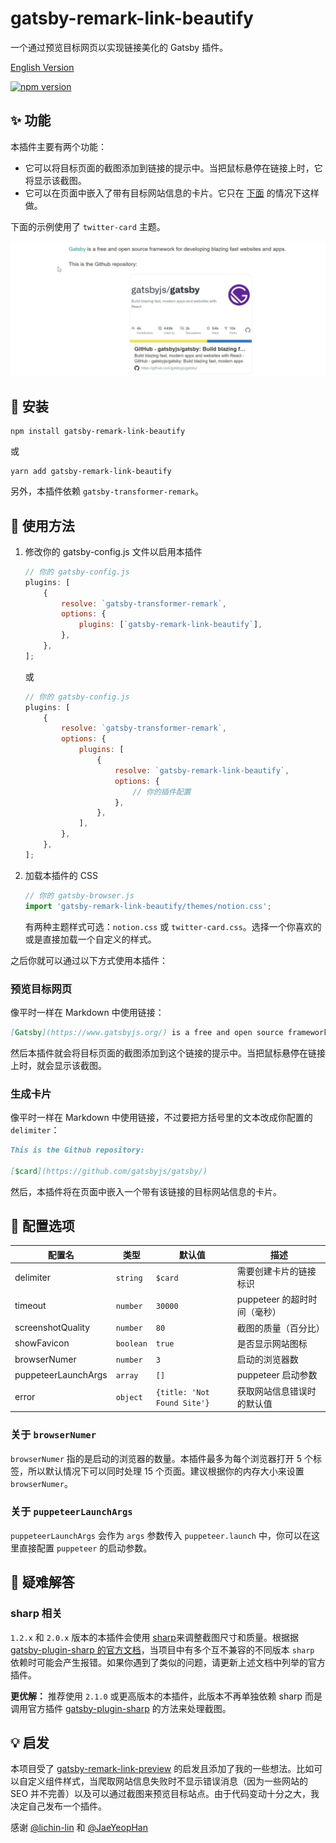 # gatsby-remark-link-beautify

一个通过预览目标网页以实现链接美化的 Gatsby 插件。

[English Version](https://github.com/Talaxy009/gatsby-remark-link-beautify/blob/main/README.md)

[![npm version](https://badge.fury.io/js/gatsby-remark-link-beautify.svg)](https://badge.fury.io/js/gatsby-remark-link-beautify)

## ✨ 功能

本插件主要有两个功能：

- 它可以将目标页面的截图添加到链接的提示中。当把鼠标悬停在链接上时，它将显示该截图。
- 它可以在页面中嵌入了带有目标网站信息的卡片。它只在 [下面](#LinkCard) 的情况下这样做。

下面的示例使用了 `twitter-card` 主题。

![example](https://github.com/Talaxy009/gatsby-remark-link-beautify/raw/main/assets/example.gif)

## 🚚 安装

```shell
npm install gatsby-remark-link-beautify
```

或

```shell
yarn add gatsby-remark-link-beautify
```

另外，本插件依赖 `gatsby-transformer-remark`。

## 🔦 使用方法

1. 修改你的 gatsby-config.js 文件以启用本插件

    ```js
    // 你的 gatsby-config.js
    plugins: [
        {
            resolve: `gatsby-transformer-remark`,
            options: {
                plugins: [`gatsby-remark-link-beautify`],
            },
        },
    ];
    ```

    或

    ```js
    // 你的 gatsby-config.js
    plugins: [
        {
            resolve: `gatsby-transformer-remark`,
            options: {
                plugins: [
                    {
                        resolve: `gatsby-remark-link-beautify`,
                        options: {
                            // 你的插件配置
                        },
                    },
                ],
            },
        },
    ];
    ```

2. 加载本插件的 CSS

    ```js
    // 你的 gatsby-browser.js
    import 'gatsby-remark-link-beautify/themes/notion.css';
    ```

    有两种主题样式可选：`notion.css` 或 `twitter-card.css`。选择一个你喜欢的或是直接加载一个自定义的样式。

之后你就可以通过以下方式使用本插件：

### 预览目标网页

像平时一样在 Markdown 中使用链接：

```md
[Gatsby](https://www.gatsbyjs.org/) is a free and open source framework for developing blazing fast websites and apps.
```

然后本插件就会将目标页面的截图添加到这个链接的提示中。当把鼠标悬停在链接上时，就会显示该截图。

### 生成卡片

像平时一样在 Markdown 中使用链接，不过要把方括号里的文本改成你配置的 `delimiter`：

```md
This is the Github repository:

[$card](https://github.com/gatsbyjs/gatsby/)
```

然后，本插件将在页面中嵌入一个带有该链接的目标网站信息的卡片。

## 🔧 配置选项

| 配置名              | 类型      | 默认值                      | 描述                         |
| ------------------- | --------- | --------------------------- | ---------------------------- |
| delimiter           | `string`  | `$card`                     | 需要创建卡片的链接标识       |
| timeout             | `number`  | `30000`                     | puppeteer 的超时时间（毫秒） |
| screenshotQuality   | `number`  | `80`                        | 截图的质量（百分比）         |
| showFavicon         | `boolean` | `true`                      | 是否显示网站图标             |
| browserNumer        | `number`  | `3`                         | 启动的浏览器数               |
| puppeteerLaunchArgs | `array`   | `[]`                        | puppeteer 启动参数           |
| error               | `object`  | `{title: 'Not Found Site'}` | 获取网站信息错误时的默认值   |

### 关于 `browserNumer`

`browserNumer` 指的是启动的浏览器的数量。本插件最多为每个浏览器打开 5 个标签，所以默认情况下可以同时处理 15 个页面。建议根据你的内存大小来设置 `browserNumer`。

### 关于 `puppeteerLaunchArgs`

`puppeteerLaunchArgs` 会作为 `args` 参数传入 `puppeteer.launch` 中，你可以在这里直接配置 `puppeteer` 的启动参数。

## 🚚 疑难解答

### sharp 相关

`1.2.x` 和 `2.0.x` 版本的本插件会使用 [sharp](https://github.com/lovell/sharp)来调整截图尺寸和质量。根据据 [gatsby-plugin-sharp 的官方文档](https://www.gatsbyjs.com/plugins/gatsby-plugin-sharp/#troubleshooting)，当项目中有多个互不兼容的不同版本 `sharp` 依赖时可能会产生报错。如果你遇到了类似的问题，请更新上述文档中列举的官方插件。

**更优解：** 推荐使用 `2.1.0` 或更高版本的本插件，此版本不再单独依赖 sharp 而是调用官方插件 [gatsby-plugin-sharp](https://github.com/gatsbyjs/gatsby/tree/master/packages/gatsby-plugin-sharp) 的方法来处理截图。

## 💡 启发

本项目受了 [gatsby-remark-link-preview](https://github.com/lichin-lin/gatsby-remark-link-preview/) 的启发且添加了我的一些想法。比如可以自定义组件样式，当爬取网站信息失败时不显示错误消息（因为一些网站的 SEO 并不完善）以及可以通过截图来预览目标站点。由于代码变动十分之大，我决定自己发布一个插件。

感谢 [@lichin-lin](https://github.com/lichin-lin) 和 [@JaeYeopHan](https://github.com/JaeYeopHan)
